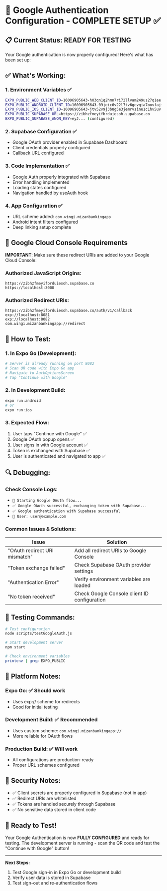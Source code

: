 # 🔐 Google Authentication Configuration - COMPLETE SETUP ✅

## 📋 Current Status: READY FOR TESTING

Your Google authentication is now properly configured! Here's what has been set up:

## ✅ What's Working:

### 1. **Environment Variables** ✅
```bash
EXPO_PUBLIC_WEB_CLIENT_ID=16096905643-h03qn1q2hmn7ri72llvam249us27q1ee.apps.googleusercontent.com
EXPO_PUBLIC_ANDROID_CLIENT_ID=16096905643-09jeic6v22l7tv6gevqia7oovfajfke5.apps.googleusercontent.com
EXPO_PUBLIC_IOS_CLIENT_ID=16096905643-jtv52v9j3b8g5e3jemrvsinu1c1hv5uv.apps.googleusercontent.com
EXPO_PUBLIC_SUPABASE_URL=https://zibhzfmeyifbrduiesoh.supabase.co
EXPO_PUBLIC_SUPABASE_ANON_KEY=eyJ... (configured)
```

### 2. **Supabase Configuration** ✅
- Google OAuth provider enabled in Supabase Dashboard
- Client credentials properly configured
- Callback URL configured

### 3. **Code Implementation** ✅
- Google Auth properly integrated with Supabase
- Error handling implemented
- Loading states configured
- Navigation handled by useAuth hook

### 4. **App Configuration** ✅
- URL scheme added: `com.wingi.mizanbankingapp`
- Android intent filters configured
- Deep linking setup complete

## 🎯 Google Cloud Console Requirements

**IMPORTANT**: Make sure these redirect URIs are added to your Google Cloud Console:

### Authorized JavaScript Origins:
```
https://zibhzfmeyifbrduiesoh.supabase.co
https://localhost:3000
```

### Authorized Redirect URIs:
```
https://zibhzfmeyifbrduiesoh.supabase.co/auth/v1/callback
exp://localhost:8081
exp://localhost:8082
com.wingi.mizanbankingapp://redirect
```

## 🧪 How to Test:

### 1. **In Expo Go (Development)**:
```bash
# Server is already running on port 8082
# Scan QR code with Expo Go app
# Navigate to AuthOptionsScreen
# Tap "Continue with Google"
```

### 2. **In Development Build**:
```bash
expo run:android
# or
expo run:ios
```

### 3. **Expected Flow**:
1. User taps "Continue with Google" ✅
2. Google OAuth popup opens ✅  
3. User signs in with Google account ✅
4. Token is exchanged with Supabase ✅
5. User is authenticated and navigated to app ✅

## 🔍 Debugging:

### Check Console Logs:
- `🔵 Starting Google OAuth flow...`
- `✅ Google OAuth successful, exchanging token with Supabase...`
- `✅ Google authentication with Supabase successful`
- `👤 User: user@example.com`

### Common Issues & Solutions:

| Issue | Solution |
|-------|----------|
| "OAuth redirect URI mismatch" | Add all redirect URIs to Google Console |
| "Token exchange failed" | Check Supabase OAuth provider settings |
| "Authentication Error" | Verify environment variables are loaded |
| "No token received" | Check Google Console client ID configuration |

## 🚀 Testing Commands:

```bash
# Test configuration
node scripts/testGoogleAuth.js

# Start development server  
npm start

# Check environment variables
printenv | grep EXPO_PUBLIC
```

## 📱 Platform Notes:

### **Expo Go**: ✅ Should work
- Uses exp:// scheme for redirects
- Good for initial testing

### **Development Build**: ✅ Recommended  
- Uses custom scheme: `com.wingi.mizanbankingapp://`
- More reliable for OAuth flows

### **Production Build**: ✅ Will work
- All configurations are production-ready
- Proper URL schemes configured

## 🔐 Security Notes:

- ✅ Client secrets are properly configured in Supabase (not in app)
- ✅ Redirect URIs are whitelisted
- ✅ Tokens are handled securely through Supabase
- ✅ No sensitive data stored in client code

## 🎉 Ready to Test!

Your Google Authentication is now **FULLY CONFIGURED** and ready for testing. The development server is running - scan the QR code and test the "Continue with Google" button!

---

**Next Steps:**
1. Test Google sign-in in Expo Go or development build
2. Verify user data is stored in Supabase
3. Test sign-out and re-authentication flows
